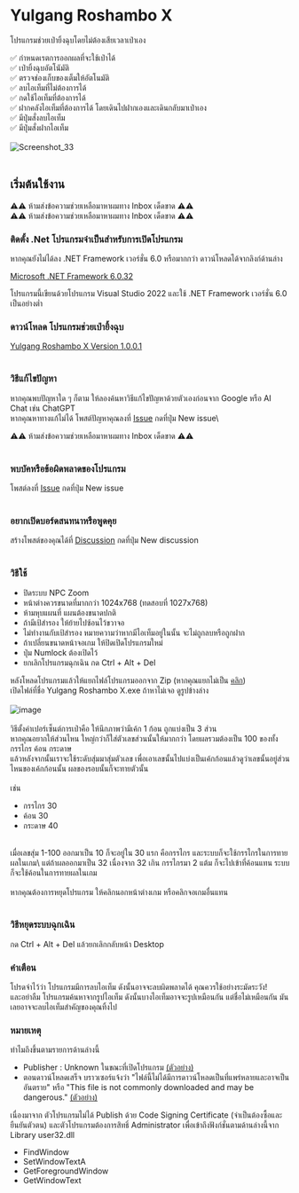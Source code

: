 # Yulgang Roshambo X
โปรแกรมช่วยเป่ายิ้งฉุบโดยไม่ต้องเสียเวลาเป่าเอง

✅ กำหนดเรตการออกผลที่จะใช้เป่าได้\
✅ เป่ายิ้งฉุบอัตโนัมัติ\
✅ ตรวจช่องเก็บของเต็มให้อัตโนมัติ\
✅ ลบไอเท็มที่ไม่ต้องการได้\
✅ กดใช้ไอเท็มที่ต้องการได้\
✅ ฝากคลังไอเท็มที่ต้องการได้ โดยเดินไปฝากเองและเดินกลับมาเป่าเอง\
✅ มีปุ่มสั่งลบไอเท็ม\
✅ มีปุ่มสั่งฝากไอเท็ม\
<br/>
![Screenshot_33](https://github.com/user-attachments/assets/a9f3aaa4-df39-48c1-a209-01b871b77485)
<br/>
<br/>
## เริ่มต้นใช้งาน
⚠️⚠️ ห้ามส่งข้อความช่วยเหลือมาหาผมทาง Inbox เด็ดขาด ⚠️⚠️\
⚠️⚠️ ห้ามส่งข้อความช่วยเหลือมาหาผมทาง Inbox เด็ดขาด ⚠️⚠️ 

### ติดตั้ง .Net โปรแกรมจำเป็นสำหรับการเปิดโปรแกรม
หากคุณยังไม่ได้ลง .NET Framework เวอร์ชั่น 6.0 หรือมากกว่า ดาวน์โหลดได้จากลิงก์ด้านล่าง

[Microsoft .NET Framework 6.0.32](https://dotnet.microsoft.com/en-us/download/dotnet/thank-you/runtime-desktop-6.0.32-windows-x64-installer "Microsoft .NET Framework 6.0.32 ")

โปรแกรมนี้เขียนด้วยโปรแกรม Visual Studio 2022 และใช้ .NET Framework เวอร์ชั่น 6.0 เป็นอย่างต่ำ
### ดาวน์โหลด โปรแกรมช่วยเป่ายิ้งฉุบ
[Yulgang Roshambo X Version 1.0.0.1](https://github.com/meawmuay/yulgang-roshambo-x/releases/download/v1.0.0.1/Yulgang.Roshambo.X-V1.0.0.1.zip "Yulgang Roshambo X Version 1.0.0.1")
<br/>
<br/>
### วิธีแก้ไขปัญหา
หากคุณพบปัญหาใด ๆ ก็ตาม ให้ลองค้นหาวิธีแก้ไขปัญหาด้วยตัวเองก่อนจาก Google หรือ AI Chat เช่น ChatGPT\
หากคุณหาทางแก้ไม่ได้ โพสต์ปัญหาคุณลงที่ [Issue](https://github.com/meawmuay/yulgang-roshambo-x/issues) กดที่ปุ่ม New issue\

⚠️⚠️ ห้ามส่งข้อความช่วยเหลือมาหาผมทาง Inbox เด็ดขาด ⚠️⚠️ 
<br/>
<br/>
### พบบัคหรือข้อผิดพลาดของโปรแกรม
โพสต์ลงที่ [Issue](https://github.com/meawmuay/yulgang-roshambo-x/issues) กดที่ปุ่ม New issue\
<br/>
### อยากเปิดบอร์ดสนทนาหรือพูดคุย
สร้างโพสต์ของคุณได้ที่ [Discussion](https://github.com/meawmuay/yulgang-roshambo-x/discussions) กดที่ปุ่ม New discussion\
<br/>
### วิธีใช้
- ปิดระบบ NPC Zoom
- หน้าต่างควรขนาดที่มากกว่า 1024x768 (ทดสอบที่ 1027x768)
- ห้ามหุบแผนที่ แผนต้องขนาดปกติ
- ถ้ามีเป้สำรอง ให้ย้ายไปซ้อนไว้ขวาจอ
- ไม่ทำงานกับเป้สำรอง หมายความว่าหากมีไอเท็มอยู่ในนั้น จะไม่ถูกลบหรือถูกฝาก
- ถ้าเปลี่ยนขนาดหน้าจอเกม ให้ปิดเปิดโปรแกรมใหม่
- ปุ่ม Numlock ต้องเปิดไว้
- ยกเลิกโปรแกรมฉุกเฉิน กด Ctrl + Alt + Del

หลังโหลดโปรแกรมแล้วให้แยกไฟล์โปรแกรมออกจาก Zip (หากคุณแยกไม่เป็น [คลิก](https://www.google.com/search?q=%E0%B8%A7%E0%B8%B4%E0%B8%98%E0%B8%B5%E0%B9%81%E0%B8%A2%E0%B8%81%E0%B9%84%E0%B8%9F%E0%B8%A5%E0%B9%8C+zip))\
เปิดไฟล์ที่ชื่อ Yulgang Roshambo X.exe ถ้าหาไม่เจอ ดูรูปข้างล่าง\
<br/>
![image](https://github.com/user-attachments/assets/16e05ed6-13f0-4e6a-8e63-2e0c5f3109b6)
<br/>
<br/>
วิธีตั้งค่าเปอร์เซ็นต์การเป่าคือ ให้นึกภาพว่ามีเค้ก 1 ก้อน ถูกแบ่งเป็น 3 ส่วน\
หากคุณอยากให้ส่วนไหน ใหญ่กว่าก็ใส่ตัวเลขส่วนนั้นให้มากกว่า โดยผลรวมต้องเป็น 100 ของทั้ง กรรไกร ค้อน กระดาษ\
แล้วหลังจากนั้นเราจะใช้ระดับสุ่มมาสุ่มตัวเลข เพื่อเอาเลขนั้นไปแบ่งเป็นเค้กก้อนแล้วดูว่าเลขนั้นอยู่ส่วนไหนของเค้กก้อนนั้น ผลของรอบนั้นก็จะทายตัวนั้น\
<br/>
เช่น
- กรรไกร 30
- ค้อน 30
- กระดาษ 40
<br/>
เมื่อเลขสุ่ม 1-100 ออกมาเป็น 10 ก็จะอยู่ใน 30 แรก คือกรรไกร และระบบก็จะใช้กรรไกรในการทายผลในเกม\
แต่ถ้าผลออกมาเป็น 32 เนื่องจาก 32 เกิน กรรไกรมา 2 แต้ม ก็จะไปเข้าที่ค้อนแทน ระบบก็จะใช้ค้อนในการทายผลในเกม
<br/>
<br/>
หากคุณต้องการหยุดโปรแกรม ให้คลิกนอกหน้าต่างเกม หรือคลิกจอเกมอื่นแทน
<br/>
<br/>

### วิธีหยุดระบบฉุกเฉิน

กด Ctrl + Alt + Del แล้วยกเลิกกลับหน้า Desktop

### คำเตือน
โปรดจำไว้ว่า โปรแกรมมีการลบไอเท็ม ดังนั้นอาจจะลบผิดพลาดได้ คุณควรใช้อย่างระมัดระวัง!\
และอย่าลืม โปรแกรมค้นหาจากรูปไอเท็ม ดังนั้นบางไอเท็มอาจจะรูปเหมือนกัน แต่ชื่อไม่เหมือนกัน มันเลยอาจจะลบไอเท็มสำคัญของคุณทิ้งไป


### หมายเหตุ
ทำไมถึงขึ้นตามรายการด้านล่างนี้
- Publisher : Unknown ในขณะที่เปิดโปรแกรม [(ตัวอย่าง)](https://i.imgur.com/peSlQDG.png "(ตัวอย่าง)")
- ตอนดาวน์โหลดเสร็จ บราวเซอร์แจ้งว่า "ไฟล์นี้ไม่ได้มีการดาวน์โหลดเป็นที่แพร่หลายและอาจเป็นอันตราย" หรือ "This file is not commonly downloaded and may be dangerous." [(ตัวอย่าง)](https://i.imgur.com/FkxEtZs.png "(ตัวอย่าง)")

เนื่องมาจาก ตัวโปรแกรมไม่ได้ Publish ด้วย Code Signing Certificate (จำเป็นต้องซื้อและยืนยันตัวตน) และตัวโปรแกรมต้องการสิทธิ์ Administrator เพื่อเข้าถึงฟังก์ชั่นตามด้านล่างนี้จาก Library user32.dll
- FindWindow
- SetWindowTextA
- GetForegroundWindow
- GetWindowText









